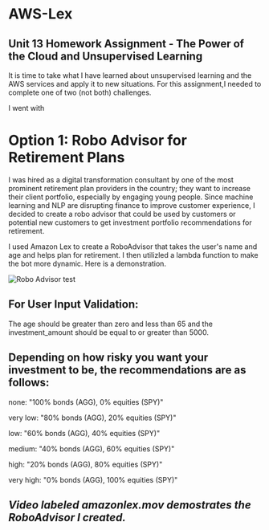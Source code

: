 # AWS-Lex
Unit 13 Homework Assignment - The Power of the Cloud and Unsupervised Learning
----

It is time to take what I have learned about unsupervised learning and the AWS services and apply it to new situations. For this assignment,I needed to complete one of two (not both) challenges. 

I went with

# Option 1: Robo Advisor for Retirement Plans

I was hired as a digital transformation consultant by one of the most prominent retirement plan providers in the country; they want to increase their client portfolio, especially by engaging young people. Since machine learning and NLP are disrupting finance to improve customer experience, I decided to create a robo advisor that could be used by customers or potential new customers to get investment portfolio recommendations for retirement.

I used Amazon Lex to create a RoboAdvisor that takes the user's name and age and helps plan for retirement. I then utilizled a lambda function to make the bot more dynamic. Here is a demonstration.

![Robo Advisor test](amazonlex.gif)

## For User Input Validation:

The age should be greater than zero and less than 65 and the investment_amount should be equal to or greater than 5000.

## Depending on how risky you want your investment to be, the recommendations are as follows: 

none: "100% bonds (AGG), 0% equities (SPY)"

very low: "80% bonds (AGG), 20% equities (SPY)"

low: "60% bonds (AGG), 40% equities (SPY)"

medium: "40% bonds (AGG), 60% equities (SPY)"

high: "20% bonds (AGG), 80% equities (SPY)"

very high: "0% bonds (AGG), 100% equities (SPY)"

## *Video labeled amazonlex.mov demostrates the RoboAdvisor I created.*
